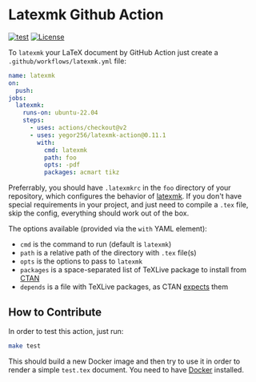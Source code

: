 # Latexmk Github Action

[![test](https://github.com/yegor256/latexmk-action/actions/workflows/test.yml/badge.svg)](https://github.com/yegor256/latexmk-action/actions/workflows/test.yml)
[![License](https://img.shields.io/badge/license-MIT-green.svg)](https://github.com/yegor256/latexmk-action/blob/master/LICENSE.txt)

To `latexmk` your LaTeX document by GitHub Action just
create a `.github/workflows/latexmk.yml` file:

```yaml
name: latexmk
on:
  push:
jobs:
  latexmk:
    runs-on: ubuntu-22.04
    steps:
      - uses: actions/checkout@v2
      - uses: yegor256/latexmk-action@0.11.1
        with:
          cmd: latexmk
          path: foo
          opts: -pdf
          packages: acmart tikz
```

Preferrably, you should have `.latexmkrc` in the `foo` directory of your repository,
which configures the behavior of [latexmk](https://mg.readthedocs.io/latexmk.html).
If you don't have special requirements in your project, and just need to compile
a `.tex` file, skip the config, everything should work out of the box.

The options available (provided via the `with` YAML element):

* `cmd` is the command to run (default is `latexmk`)
* `path` is a relative path of the directory with `.tex` file(s)
* `opts` is the options to pass to `latexmk`
* `packages` is a space-separated list of TeXLive package to install
  from [CTAN](https://ctan.org)
* `depends` is a file with TeXLive packages,
  as CTAN [expects](https://tex.stackexchange.com/questions/598653) them

## How to Contribute

In order to test this action, just run:

```bash
make test
```

This should build a new Docker image and then try to use it
in order to render a simple `test.tex` document. You need to have
[Docker](https://docs.docker.com/get-docker/) installed.
